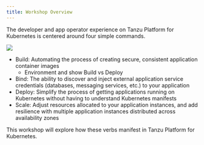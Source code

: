 ```yaml
---
title: Workshop Overview
---
```


The developer and app operator experience on Tanzu Platform for Kubernetes is centered around four simple commands.

![](../images/tp-commands.png)
- Build: Automating the process of creating secure, consistent application container images
  - Environment and show Build vs Deploy
- Bind: The ability to discover and inject external application service credentials (databases, messaging services, etc.) to your application
- Deploy: Simplify the process of getting applications running on Kubernetes without having to understand Kubernetes manifests
- Scale: Adjust resources allocated to your application instances, and add resilience with multiple application instances distributed across availability zones

This workshop will explore how these verbs manifest in Tanzu Platform for Kubernetes.